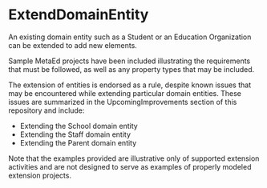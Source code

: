 # ExtendDomainEntity

An existing domain entity such as a Student or an Education Organization can be extended to add new elements.

Sample MetaEd projects have been included illustrating the requirements that must be followed, as well as any property types that may be included.

The extension of entities is endorsed as a rule, despite known issues that may be encountered while extending particular domain entities. These issues are summarized in the UpcomingImprovements section of this repository and include:
- Extending the School domain entity
- Extending the Staff domain entity
- Extending the Parent domain entity

Note that the examples provided are illustrative only of supported extension activities and are not designed to serve as examples of properly modeled extension projects.